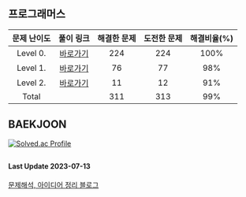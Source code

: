 ## 프로그래머스

| 문제 난이도 |                                           풀이 링크                                            | 해결한 문제 | 도전한 문제 | 해결비율(%) |
| :--: |:------------------------------------------------------------------------------------------:|:------:|:------:|:-------:|
|Level 0.| [바로가기](https://github.com/kangsh9107/CodingTest-Study/blob/main/CodingTest-Java/Level0.md) |  224   |  224   |  100%   |
|Level 1.| [바로가기](https://github.com/kangsh9107/CodingTest-Study/blob/main/CodingTest-Java/Level1.md) |   76   |   77   |   98%   |
|Level 2.| [바로가기](https://github.com/kangsh9107/CodingTest-Study/blob/main/CodingTest-Java/Level2.md) |   11   |   12   |   91%   |
|Total|                                                                                            |  311   |  313   |   99%   |

## BAEKJOON

[![Solved.ac Profile](http://mazassumnida.wtf/api/generate_badge?boj=lushhush)](https://solved.ac/lushhush)

##
#### Last Update 2023-07-13
[문제해석, 아이디어 정리 블로그](https://lush-hush.tistory.com/)